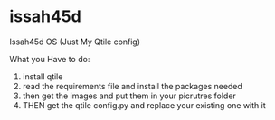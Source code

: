 # issah45d
Issah45d OS (Just My Qtile config)

What you Have to do:
1. install qtile
2. read the requirements file and install the packages needed
3. then get the images and put them in your picrutres folder
4. THEN get the qtile config.py and replace your existing one with it

